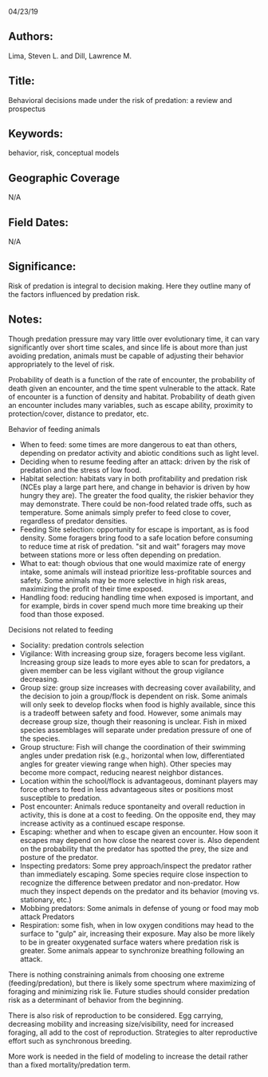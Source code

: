 04/23/19
## Authors:
Lima, Steven L. and Dill, Lawrence M.
## Title:
Behavioral decisions made under the risk of predation: a review and prospectus
## Keywords:
behavior, risk, conceptual models
## Geographic Coverage
N/A
## Field Dates:
N/A
## Significance:
Risk of predation is integral to decision making.  Here they outline many of the factors influenced by predation risk.

## Notes:
Though predation pressure may vary little over evolutionary time, it can vary significantly over short time scales, and since life is about more than just avoiding predation, animals must be capable of adjusting their behavior appropriately to the level of risk.

Probability of death is a function of   the rate of encounter, the probability of death given an encounter, and the time spent vulnerable to the attack.  Rate of encounter is a function of density and habitat.  Probability of death given an encounter includes many variables, such as escape ability, proximity to protection/cover, distance to predator, etc.  

Behavior of feeding animals
- When to feed: some times are more dangerous to eat than others, depending on predator activity and abiotic conditions such as light level.
- Deciding when to resume feeding after an attack: driven by the risk of predation and the stress of low food.
- Habitat selection: habitats vary in both profitability and predation risk (NCEs play a large part here, and change in behavior is driven by how hungry they are).  The greater the food quality, the riskier behavior they may demonstrate.  There could be non-food related trade offs, such as temperature.  Some animals simply prefer to feed close to cover, regardless of predator densities.
- Feeding Site selection: opportunity for escape is important, as is food density. Some foragers bring food to a safe location before consuming to reduce time at risk of predation.  "sit and wait" foragers may move between stations more or less often depending on predation.
- What to eat: though obvious that one would maximize rate of energy intake, some animals will instead prioritize less-profitable sources and safety.  Some animals may be more selective in high risk areas, maximizing the profit of their time exposed.
- Handling food: reducing handling time when exposed is important, and for example, birds in cover spend much more time breaking up their food than those exposed.

Decisions not related to feeding
- Sociality: predation controls selection
- Vigilance: With increasing group size, foragers become less vigilant.  Increasing group size leads to more eyes able to scan for predators, a given member can be less vigilant without the group vigilance decreasing.  
- Group size: group size increases with decreasing cover availability, and the decision to join a group/flock is dependent on risk.  Some animals will only seek to develop flocks when food is highly available, since this is a tradeoff between safety and food.  However, some animals may decrease group size, though their reasoning is unclear.  Fish in mixed species assemblages will separate under predation pressure of one of the species.
- Group structure: Fish will change the coordination of their swimming angles under predation risk (e.g., horizontal when low, differentiated angles for greater viewing range when high).  Other species may become more compact, reducing nearest neighbor distances.
- Location within the school/flock is advantageous, dominant players may force others to feed in less advantageous sites or positions most susceptible to predation.
- Post encounter: Animals reduce spontaneity and overall reduction in activity, this is done at a cost to feeding.  On the opposite end, they may increase activity as a continued escape response.
- Escaping: whether and when to escape given an encounter.  How soon it escapes may depend on how close the nearest cover is.  Also dependent on the probability that the predator has spotted the prey, the size and posture of the predator.
- Inspecting predators: Some prey approach/inspect the predator rather than immediately escaping.  Some species require close inspection to recognize the difference between predator and non-predator.  How much they inspect depends on the predator and its behavior (moving vs. stationary, etc.)
- Mobbing predators: Some animals in defense of young or food may mob attack Predators
- Respiration: some fish, when in low oxygen conditions may head to the surface to "gulp" air, increasing their exposure.  May also be more likely to be in greater oxygenated surface waters where predation risk is greater.  Some animals appear to synchronize breathing following an attack.

There is nothing constraining animals from choosing one extreme (feeding/predation), but there is likely some spectrum where maximizing of foraging and minimizing risk lie.  Future studies should consider predation risk as a determinant of behavior from the beginning.

There is also risk of reproduction to be considered.  Egg carrying, decreasing mobility and increasing size/visibility, need for increased foraging, all add to the cost of reproduction.  Strategies to alter reproductive effort such as synchronous breeding.

More work is needed in the field of modeling to increase the detail rather than a fixed mortality/predation term.

